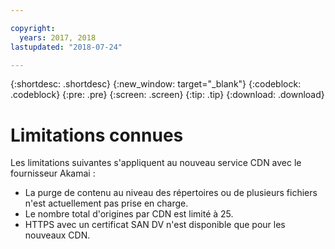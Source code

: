 ```yaml
---

copyright:
  years: 2017, 2018
lastupdated: "2018-07-24"

---
```


{:shortdesc: .shortdesc}
{:new_window: target="_blank"}
{:codeblock: .codeblock}
{:pre: .pre}
{:screen: .screen}
{:tip: .tip}
{:download: .download}

# Limitations connues

Les limitations suivantes s'appliquent au nouveau service CDN avec le fournisseur Akamai :
* La purge de contenu au niveau des répertoires ou de plusieurs fichiers n'est actuellement pas prise en charge.
* Le nombre total d'origines par CDN est limité à 25.
* HTTPS avec un certificat SAN DV n'est disponible que pour les nouveaux CDN.
